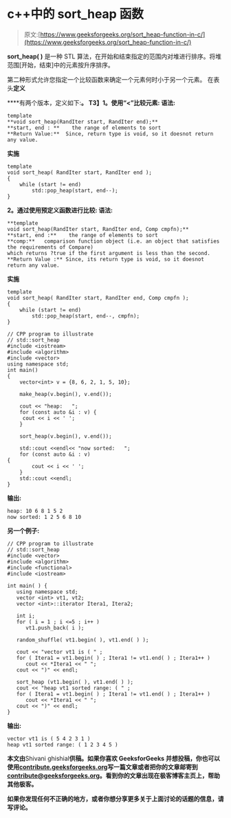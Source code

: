 # c++中的 sort_heap 函数

> 原文:[https://www.geeksforgeeks.org/sort_heap-function-in-c/](https://www.geeksforgeeks.org/sort_heap-function-in-c/)

**sort_heap( )** 是一种 STL 算法，在开始和结束指定的范围内对堆进行排序。将堆范围[开始，结束]中的元素按升序排序。

第二种形式允许您指定一个比较函数来确定一个元素何时小于另一个元素。
在表头**定义**

****有两个版本，定义如下:**。
T3】1。使用“<”比较元素:
语法:**

```
template 
**void sort_heap(RandIter start, RandIter end);**
**start, end : **    the range of elements to sort
**Return Value:**  Since, return type is void, so it doesnot return any value. 
```

****实施****

```
template
void sort_heap( RandIter start, RandIter end );
{
    while (start != end)
        std::pop_heap(start, end--);
} 
```

****2。通过使用预定义函数进行比较:**
**语法:****

```
**template 
void sort_heap(RandIter start, RandIter end, Comp cmpfn);**
**start, end :**    the range of elements to sort
**comp:**   comparison function object (i.e. an object that satisfies the requirements of Compare) 
which returns ?true if the first argument is less than the second.
**Return Value :** Since, its return type is void, so it doesnot return any value. 
```

****实施****

```
template
void sort_heap( RandIter start, RandIter end, Comp cmpfn );
{
    while (start != end)
        std::pop_heap(start, end--, cmpfn);
} 
```

```
// CPP program to illustrate
// std::sort_heap
#include <iostream>
#include <algorithm>
#include <vector>
using namespace std;
int main()
{
    vector<int> v = {8, 6, 2, 1, 5, 10}; 

    make_heap(v.begin(), v.end());

    cout << "heap:   ";
    for (const auto &i : v) {
     cout << i << ' ';
    }   

    sort_heap(v.begin(), v.end());

    std::cout <<endl<< "now sorted:   ";
    for (const auto &i : v) {                                                   
        cout << i << ' ';
    }   
    std::cout <<endl;
}
```

**输出:**

```
heap: 10 6 8 1 5 2 
now sorted: 1 2 5 6 8 10 
```

****另一个例子:****

```
// CPP program to illustrate
// std::sort_heap
#include <vector>
#include <algorithm>
#include <functional>
#include <iostream>

int main( ) {
   using namespace std;
   vector <int> vt1, vt2;
   vector <int>::iterator Itera1, Itera2;

   int i;
   for ( i = 1 ; i <=5 ; i++ )
      vt1.push_back( i );

   random_shuffle( vt1.begin( ), vt1.end( ) );

   cout << "vector vt1 is ( " ;
   for ( Itera1 = vt1.begin( ) ; Itera1 != vt1.end( ) ; Itera1++ )
      cout << *Itera1 << " ";
   cout << ")" << endl;

   sort_heap (vt1.begin( ), vt1.end( ) );
   cout << "heap vt1 sorted range: ( " ;
   for ( Itera1 = vt1.begin( ) ; Itera1 != vt1.end( ) ; Itera1++ )
      cout << *Itera1 << " ";
   cout << ")" << endl;
}

```

**输出:**

```
vector vt1 is ( 5 4 2 3 1 )
heap vt1 sorted range: ( 1 2 3 4 5 ) 
```

**本文由**Shivani ghishial**供稿。如果你喜欢 GeeksforGeeks 并想投稿，你也可以使用[contribute.geeksforgeeks.org](http://www.contribute.geeksforgeeks.org)写一篇文章或者把你的文章邮寄到 contribute@geeksforgeeks.org。看到你的文章出现在极客博客主页上，帮助其他极客。**

**如果你发现任何不正确的地方，或者你想分享更多关于上面讨论的话题的信息，请写评论。**